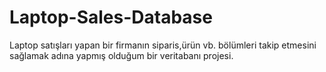 # Laptop-Sales-Database
Laptop satışları yapan bir firmanın siparis,ürün vb. bölümleri takip etmesini sağlamak adına yapmış olduğum bir veritabanı projesi.

